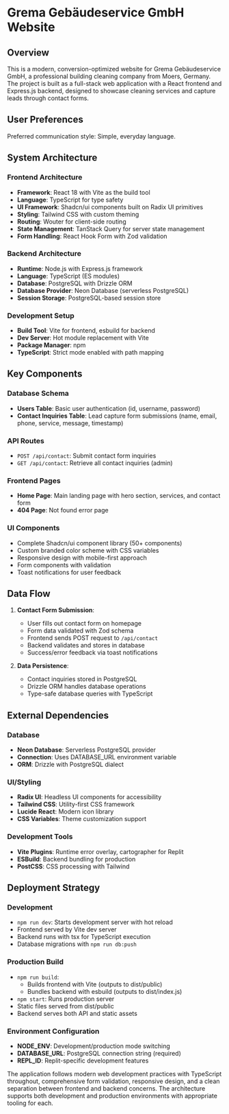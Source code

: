 # Grema Gebäudeservice GmbH Website

## Overview

This is a modern, conversion-optimized website for Grema Gebäudeservice GmbH, a professional building cleaning company from Moers, Germany. The project is built as a full-stack web application with a React frontend and Express.js backend, designed to showcase cleaning services and capture leads through contact forms.

## User Preferences

Preferred communication style: Simple, everyday language.

## System Architecture

### Frontend Architecture
- **Framework**: React 18 with Vite as the build tool
- **Language**: TypeScript for type safety
- **UI Framework**: Shadcn/ui components built on Radix UI primitives
- **Styling**: Tailwind CSS with custom theming
- **Routing**: Wouter for client-side routing
- **State Management**: TanStack Query for server state management
- **Form Handling**: React Hook Form with Zod validation

### Backend Architecture
- **Runtime**: Node.js with Express.js framework
- **Language**: TypeScript (ES modules)
- **Database**: PostgreSQL with Drizzle ORM
- **Database Provider**: Neon Database (serverless PostgreSQL)
- **Session Storage**: PostgreSQL-based session store

### Development Setup
- **Build Tool**: Vite for frontend, esbuild for backend
- **Dev Server**: Hot module replacement with Vite
- **Package Manager**: npm
- **TypeScript**: Strict mode enabled with path mapping

## Key Components

### Database Schema
- **Users Table**: Basic user authentication (id, username, password)
- **Contact Inquiries Table**: Lead capture form submissions (name, email, phone, service, message, timestamp)

### API Routes
- `POST /api/contact`: Submit contact form inquiries
- `GET /api/contact`: Retrieve all contact inquiries (admin)

### Frontend Pages
- **Home Page**: Main landing page with hero section, services, and contact form
- **404 Page**: Not found error page

### UI Components
- Complete Shadcn/ui component library (50+ components)
- Custom branded color scheme with CSS variables
- Responsive design with mobile-first approach
- Form components with validation
- Toast notifications for user feedback

## Data Flow

1. **Contact Form Submission**:
   - User fills out contact form on homepage
   - Form data validated with Zod schema
   - Frontend sends POST request to `/api/contact`
   - Backend validates and stores in database
   - Success/error feedback via toast notifications

2. **Data Persistence**:
   - Contact inquiries stored in PostgreSQL
   - Drizzle ORM handles database operations
   - Type-safe database queries with TypeScript

## External Dependencies

### Database
- **Neon Database**: Serverless PostgreSQL provider
- **Connection**: Uses DATABASE_URL environment variable
- **ORM**: Drizzle with PostgreSQL dialect

### UI/Styling
- **Radix UI**: Headless UI components for accessibility
- **Tailwind CSS**: Utility-first CSS framework
- **Lucide React**: Modern icon library
- **CSS Variables**: Theme customization support

### Development Tools
- **Vite Plugins**: Runtime error overlay, cartographer for Replit
- **ESBuild**: Backend bundling for production
- **PostCSS**: CSS processing with Tailwind

## Deployment Strategy

### Development
- `npm run dev`: Starts development server with hot reload
- Frontend served by Vite dev server
- Backend runs with tsx for TypeScript execution
- Database migrations with `npm run db:push`

### Production Build
- `npm run build`: 
  - Builds frontend with Vite (outputs to dist/public)
  - Bundles backend with esbuild (outputs to dist/index.js)
- `npm start`: Runs production server
- Static files served from dist/public
- Backend serves both API and static assets

### Environment Configuration
- **NODE_ENV**: Development/production mode switching
- **DATABASE_URL**: PostgreSQL connection string (required)
- **REPL_ID**: Replit-specific development features

The application follows modern web development practices with TypeScript throughout, comprehensive form validation, responsive design, and a clean separation between frontend and backend concerns. The architecture supports both development and production environments with appropriate tooling for each.